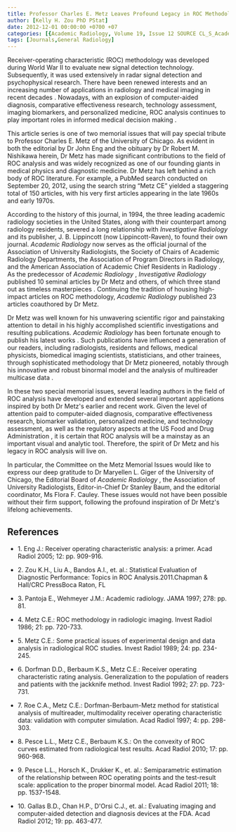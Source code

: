 ```yaml
---
title: Professor Charles E. Metz Leaves Profound Legacy in ROC Methodology
author: [Kelly H. Zou PhD PStat]
date: 2012-12-01 00:00:00 +0700 +07
categories: [{Academic Radiology, Volume 19, Issue 12 SOURCE CL_S_AcademicRadiologyVolume19Issue12 1}]
tags: [Journals,General Radiology]
---
```

Receiver-operating characteristic (ROC) methodology was developed during World War II to evaluate new signal detection technology. Subsequently, it was used extensively in radar signal detection and psychophysical research. There have been renewed interests and an increasing number of applications in radiology and medical imaging in recent decades . Nowadays, with an explosion of computer-aided diagnosis, comparative effectiveness research, technology assessment, imaging biomarkers, and personalized medicine, ROC analysis continues to play important roles in informed medical decision making .

This article series is one of two memorial issues that will pay special tribute to Professor Charles E. Metz of the University of Chicago. As evident in both the editorial by Dr John Eng and the obituary by Dr Robert M. Nishikawa herein, Dr Metz has made significant contributions to the field of ROC analysis and was widely recognized as one of our founding giants in medical physics and diagnostic medicine. Dr Metz has left behind a rich body of ROC literature. For example, a PubMed search conducted on September 20, 2012, using the search string “Metz CE” yielded a staggering total of 150 articles, with his very first articles appearing in the late 1960s and early 1970s.

According to the history of this journal, in 1994, the three leading academic radiology societies in the United States, along with their counterpart among radiology residents, severed a long relationship with _Investigative Radiology_ and its publisher, J. B. Lippincott (now Lippincott-Raven), to found their own journal. _Academic Radiology_ now serves as the official journal of the Association of University Radiologists, the Society of Chairs of Academic Radiology Departments, the Association of Program Directors in Radiology, and the American Association of Academic Chief Residents in Radiology . As the predecessor of _Academic Radiology_ , _Investigative Radiology_ published 10 seminal articles by Dr Metz and others, of which three stand out as timeless masterpieces . Continuing the tradition of housing high-impact articles on ROC methodology, _Academic Radiology_ published 23 articles coauthored by Dr Metz.

Dr Metz was well known for his unwavering scientific rigor and painstaking attention to detail in his highly accomplished scientific investigations and resulting publications. _Academic Radiology_ has been fortunate enough to publish his latest works . Such publications have influenced a generation of our readers, including radiologists, residents and fellows, medical physicists, biomedical imaging scientists, statisticians, and other trainees, through sophisticated methodology that Dr Metz pioneered, notably through his innovative and robust binormal model and the analysis of multireader multicase data .

In these two special memorial issues, several leading authors in the field of ROC analysis have developed and extended several important applications inspired by both Dr Metz's earlier and recent work. Given the level of attention paid to computer-aided diagnosis, comparative effectiveness research, biomarker validation, personalized medicine, and technology assessment, as well as the regulatory aspects at the US Food and Drug Administration , it is certain that ROC analysis will be a mainstay as an important visual and analytic tool. Therefore, the spirit of Dr Metz and his legacy in ROC analysis will live on.

In particular, the Committee on the Metz Memorial Issues would like to express our deep gratitude to Dr Maryellen L. Giger of the University of Chicago, the Editorial Board of _Academic Radiology_ , the Association of University Radiologists, Editor-in-Chief Dr Stanley Baum, and the editorial coordinator, Ms Flora F. Cauley. These issues would not have been possible without their firm support, following the profound inspiration of Dr Metz's lifelong achievements.

## References

- 1\. Eng J.: Receiver operating characteristic analysis: a primer. Acad Radiol 2005; 12: pp. 909-916.


- 2\. Zou K.H., Liu A., Bandos A.I., et. al.: Statistical Evaluation of Diagnostic Performance: Topics in ROC Analysis.2011.Chapman & Hall/CRC PressBoca Raton, FL


- 3\. Pantoja E., Wehmeyer J.M.: Academic radiology. JAMA 1997; 278: pp. 81.


- 4\. Metz C.E.: ROC methodology in radiologic imaging. Invest Radiol 1986; 21: pp. 720-733.


- 5\. Metz C.E.: Some practical issues of experimental design and data analysis in radiological ROC studies. Invest Radiol 1989; 24: pp. 234-245.


- 6\. Dorfman D.D., Berbaum K.S., Metz C.E.: Receiver operating characteristic rating analysis. Generalization to the population of readers and patients with the jackknife method. Invest Radiol 1992; 27: pp. 723-731.


- 7\. Roe C.A., Metz C.E.: Dorfman-Berbaum-Metz method for statistical analysis of multireader, multimodality receiver operating characteristic data: validation with computer simulation. Acad Radiol 1997; 4: pp. 298-303.


- 8\. Pesce L.L., Metz C.E., Berbaum K.S.: On the convexity of ROC curves estimated from radiological test results. Acad Radiol 2010; 17: pp. 960-968.


- 9\. Pesce L.L., Horsch K., Drukker K., et. al.: Semiparametric estimation of the relationship between ROC operating points and the test-result scale: application to the proper binormal model. Acad Radiol 2011; 18: pp. 1537-1548.


- 10\. Gallas B.D., Chan H.P., D'Orsi C.J., et. al.: Evaluating imaging and computer-aided detection and diagnosis devices at the FDA. Acad Radiol 2012; 19: pp. 463-477.